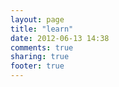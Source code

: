 ```yaml
---
layout: page
title: "learn"
date: 2012-06-13 14:38
comments: true
sharing: true
footer: true
---
```

